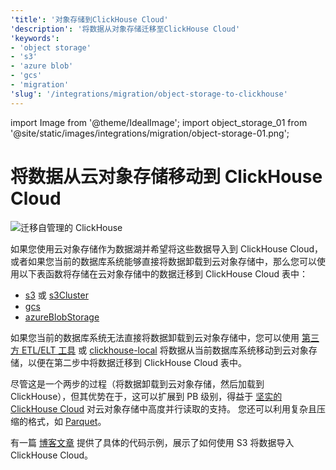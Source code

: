 ```yaml
---
'title': '对象存储到ClickHouse Cloud'
'description': '将数据从对象存储迁移至ClickHouse Cloud'
'keywords':
- 'object storage'
- 's3'
- 'azure blob'
- 'gcs'
- 'migration'
'slug': '/integrations/migration/object-storage-to-clickhouse'
---
```


import Image from '@theme/IdealImage';
import object_storage_01 from '@site/static/images/integrations/migration/object-storage-01.png';


# 将数据从云对象存储移动到 ClickHouse Cloud

<Image img={object_storage_01} size='md' alt='迁移自管理的 ClickHouse' background='white' />

如果您使用云对象存储作为数据湖并希望将这些数据导入到 ClickHouse Cloud，或者如果您当前的数据库系统能够直接将数据卸载到云对象存储中，那么您可以使用以下表函数将存储在云对象存储中的数据迁移到 ClickHouse Cloud 表中：

- [s3](/sql-reference/table-functions/s3.md) 或 [s3Cluster](/sql-reference/table-functions/s3Cluster.md)
- [gcs](/sql-reference/table-functions/gcs)
- [azureBlobStorage](/sql-reference/table-functions/azureBlobStorage)

如果您当前的数据库系统无法直接将数据卸载到云对象存储中，您可以使用 [第三方 ETL/ELT 工具](./etl-tool-to-clickhouse.md) 或 [clickhouse-local](./clickhouse-local-etl.md) 将数据从当前数据库系统移动到云对象存储，以便在第二步中将数据迁移到 ClickHouse Cloud 表中。

尽管这是一个两步的过程（将数据卸载到云对象存储，然后加载到 ClickHouse），但其优势在于，这可以扩展到 PB 级别，得益于 [坚实的 ClickHouse Cloud](https://clickhouse.com/blog/getting-data-into-clickhouse-part-3-s3) 对云对象存储中高度并行读取的支持。
您还可以利用复杂且压缩的格式，如 [Parquet](/interfaces/formats/#data-format-parquet)。

有一篇 [博客文章](https://clickhouse.com/blog/getting-data-into-clickhouse-part-3-s3) 提供了具体的代码示例，展示了如何使用 S3 将数据导入 ClickHouse Cloud。
